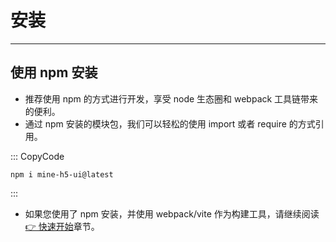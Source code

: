 # 安装

---

## 使用 npm 安装

- 推荐使用 npm 的方式进行开发，享受 node 生态圈和 webpack 工具链带来的便利。
- 通过 npm 安装的模块包，我们可以轻松的使用 import 或者 require 的方式引用。

::: CopyCode

```Basic
npm i mine-h5-ui@latest
```

:::

- 如果您使用了 npm 安装，并使用 webpack/vite 作为构建工具，请继续阅读[👉 快速开始](/doc/start)章节。
